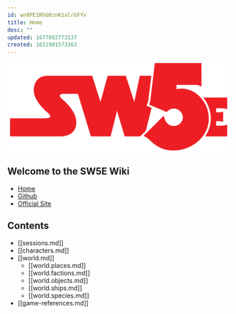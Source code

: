 ```yaml
---
id: wn8PE1RhG0znK1alrGFYv
title: Home
desc: ""
updated: 1677092773137
created: 1631901573363
---
```


![](/assets/images/2023-01-08-13-43-38.png)

## Welcome to the SW5E Wiki

- [Home](https://newman174.github.io/sw5e_wiki/)
- [Github](https://github.com/newman174/sw5e_wiki)
- [Official Site](https://sw5e.com/)

## Contents

- [[sessions.md]]
- [[characters.md]]
- [[world.md]]
  - [[world.places.md]]
  - [[world.factions.md]]
  - [[world.objects.md]]
  - [[world.ships.md]]
  - [[world.species.md]]
- [[game-references.md]]
